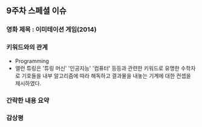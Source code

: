 ## 9주차 스페셜 이슈

### 영화 제목 : 이미테이션 게임(2014)


### 키워드와의 관계

- Programming
- 앨런 튜링은 '튜링 머신' '인공지능' '컴퓨터' 등등과 관련한 키워드로 유명한 수학자로 기호들을 내부 알고리즘에 따라 해독하고 결과물을 내놓는 기계에 대한 컨셉을 제시하였다. 


### 간략한 내용 요약

### 감상평
